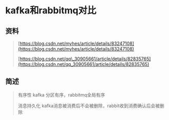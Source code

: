# kafka和rabbitmq对比

## 资料

> [https://blog.csdn.net/myhes/article/details/83247108](https://blog.csdn.net/myhes/article/details/83247108)
>
> [https://blog.csdn.net/qq\_30905661/article/details/82835765](https://blog.csdn.net/qq_30905661/article/details/82835765)

## 简述

> 有序性  kafka 分区有序，rabbitmq全局有序
>
> 消息持久化  kafka消息被消费后不会被删除，rabbit收到消费确认后会被删除



